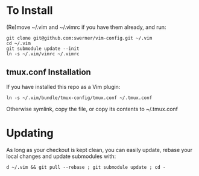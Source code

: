 # To Install

(Re)move ~/.vim and ~/.vimrc if you have them already, and run:

    git clone git@github.com:swerner/vim-config.git ~/.vim
    cd ~/.vim
    git submodule update --init
    ln -s ~/.vim/vimrc ~/.vimrc
    
## tmux.conf Installation
If you have installed this repo as a Vim plugin:

    ln -s ~/.vim/bundle/tmux-config/tmux.conf ~/.tmux.conf

Otherwise symlink, copy the file, or copy its contents to ~/.tmux.conf

# Updating

As long as your checkout is kept clean, you can easily update, rebase your local changes and update submodules with:

    d ~/.vim && git pull --rebase ; git submodule update ; cd -
